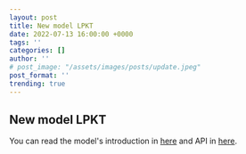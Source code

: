```yaml
---
layout: post
title: New model LPKT
date: 2022-07-13 16:00:00 +0000
tags: ''
categories: []
author: ''
# post_image: "/assets/images/posts/update.jpeg"
post_format: ''
trending: true
---
```

## New model LPKT

You can read the model's introduction in [here](https://pykt-toolkit.readthedocs.io/en/latest/models.html#lpkt) and API in [here](https://pykt-toolkit.readthedocs.io/en/latest/pykt.models.html#module-pykt.models.lpkt).